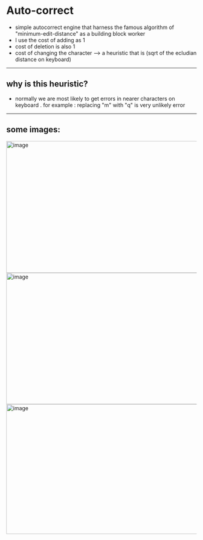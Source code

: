 # Auto-correct
* simple autocorrect engine that harness the famous algorithm of "minimum-edit-distance" as a building block worker
* I use the cost of adding as 1
* cost of deletion is also 1
* cost of changing the character --> a heuristic that is (sqrt of the ecludian distance on keyboard)

---
## why is this heuristic?
* normally we are most likely to get errors in nearer characters on keyboard . for example : replacing "m" with "q"  is very unlikely error

---
## some images:
<img width="563" height="349" alt="image" src="https://github.com/user-attachments/assets/5617942c-64bf-4fd9-b150-01444931fee1" />


<img width="562" height="348" alt="image" src="https://github.com/user-attachments/assets/78205469-7a5f-4a40-8f52-bf0928220c04" />


<img width="553" height="344" alt="image" src="https://github.com/user-attachments/assets/2265af48-7313-4738-8d90-c728f0e897b5" />


